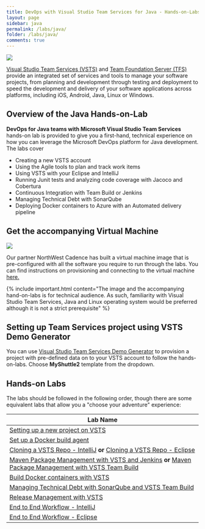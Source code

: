 ```yaml
---
title: DevOps with Visual Studio Team Services for Java - Hands-on-Labs 
layout: page
sidebar: java
permalink: /labs/java/
folder: /labs/java/
comments: true
---
```

![](images/all_logo.png)

[Visual Studio Team Services (VSTS)](https://www.visualstudio.com/products/visual-studio-team-services-vs) and [Team Foundation Server (TFS)](https://www.visualstudio.com/tfs/) provide an integrated set of services and tools to manage your software projects, from planning and development through testing and deployment to speed the development and delivery of your software applications across platforms, including iOS, Android, Java, Linux or Windows.

## Overview  of the Java Hands-on-Lab

**DevOps for Java teams with Microsoft Visual Studio Team Services** hands-on lab is provided to give you a first-hand, technical experience on how you can leverage the Microsoft DevOps platform for Java development. The labs cover

- Creating a new VSTS account
- Using the Agile  tools to plan and track work items
- Using VSTS with your Eclipse and IntelliJ
- Running Junit tests and analyzing code coverage with Jacoco and Cobertura
- Continuous Integration with Team Build or Jenkins
- Managing Technical Debt with SonarQube
- Deploying Docker containers to Azure with an Automated delivery pipeline

## Get the accompanying Virtual Machine

![](images/nwc_logo.png)

Our partner NorthWest Cadence has built a virtual machine image that is pre-configured with all the software you require to run through the labs. You can find instructions on provisioning and connecting to the virtual machine [here.](https://github.com/nwcadence/java-dev-vsts)

{% include important.html content="The image and the accompanying hand-on-labs is for technical audience. As such, familiarity with Visual Studio Team Services, Java and Linux operating system would be preferred although it is not a strict prerequisite" %}

## Setting up Team Services project using VSTS Demo Generator

You can use [Visual Studio Team Services Demo Generator](https://vstsdemogenerator.azurewebsites.net) to provision a project with pre-defined data on to your VSTS account to follow the hands-on-labs. Choose **MyShuttle2** template from the dropdown.

## Hands-on Labs

The labs should be followed in the following order, though there are some equivalent labs that allow you a "choose your adventure" experience:

<table width="100%">
   <thead>
      <tr>
         <th width="75%"><b>Lab Name</b></th>
      </tr>
   </thead>
   <tr>
      <td><a href="settingvstsproject/">Setting up a new project on VSTS</a></td>
   </tr>
   <tr>
      <td><a href="dockerbuildagent/">Set up a Docker build agent</a></td>
   </tr>
   <tr>
      <td><a href="intellijgit/">Cloning a VSTS Repo - IntelliJ</a> <b>or</b> <a href="eclipsegit/">Cloning a VSTS Repo - Eclipse</a> </td>
   </tr>
   <tr>
      <td><a href="mavenpmjenkins/">Maven Package Management with VSTS and Jenkins</a> <b>or</b> <a href="mavenpmvsts/">Maven Package Management with VSTS Team Build</a></td>
   </tr>
   <tr>
      <td><a href="builddocker/">Build Docker containers with VSTS</a></td>
   </tr>
   <tr>
      <td><a href="sonarqube/">Managing Technical Debt with SonarQube and VSTS Team Build</a></td>
   </tr>
   <tr>
      <td><a href="releasemanagement/">Release Management with VSTS</a></td>
   </tr>
   <tr>
      <td><a href="e2eintellij/">End to End Workflow - IntelliJ</a></td>
   </tr>
   <tr>
      <td><a href="e2eeclipse/">End to End Workflow - Eclipse</a></td>
   </tr>
</table>
